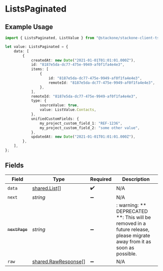 # ListsPaginated

## Example Usage

```typescript
import { ListsPaginated, ListValue } from "@stackone/stackone-client-ts/sdk/models/shared";

let value: ListsPaginated = {
    data: [
        {
            createdAt: new Date("2021-01-01T01:01:01.000Z"),
            id: "8187e5da-dc77-475e-9949-af0f1fa4e4e3",
            items: [
                {
                    id: "8187e5da-dc77-475e-9949-af0f1fa4e4e3",
                    remoteId: "8187e5da-dc77-475e-9949-af0f1fa4e4e3",
                },
            ],
            remoteId: "8187e5da-dc77-475e-9949-af0f1fa4e4e3",
            type: {
                sourceValue: true,
                value: ListValue.Contacts,
            },
            unifiedCustomFields: {
                my_project_custom_field_1: "REF-1236",
                my_project_custom_field_2: "some other value",
            },
            updatedAt: new Date("2021-01-01T01:01:01.000Z"),
        },
    ],
};
```

## Fields

| Field                                                                                                                   | Type                                                                                                                    | Required                                                                                                                | Description                                                                                                             |
| ----------------------------------------------------------------------------------------------------------------------- | ----------------------------------------------------------------------------------------------------------------------- | ----------------------------------------------------------------------------------------------------------------------- | ----------------------------------------------------------------------------------------------------------------------- |
| `data`                                                                                                                  | [shared.List](../../../sdk/models/shared/list.md)[]                                                                     | :heavy_check_mark:                                                                                                      | N/A                                                                                                                     |
| `next`                                                                                                                  | *string*                                                                                                                | :heavy_minus_sign:                                                                                                      | N/A                                                                                                                     |
| ~~`nextPage`~~                                                                                                          | *string*                                                                                                                | :heavy_minus_sign:                                                                                                      | : warning: ** DEPRECATED **: This will be removed in a future release, please migrate away from it as soon as possible. |
| `raw`                                                                                                                   | [shared.RawResponse](../../../sdk/models/shared/rawresponse.md)[]                                                       | :heavy_minus_sign:                                                                                                      | N/A                                                                                                                     |